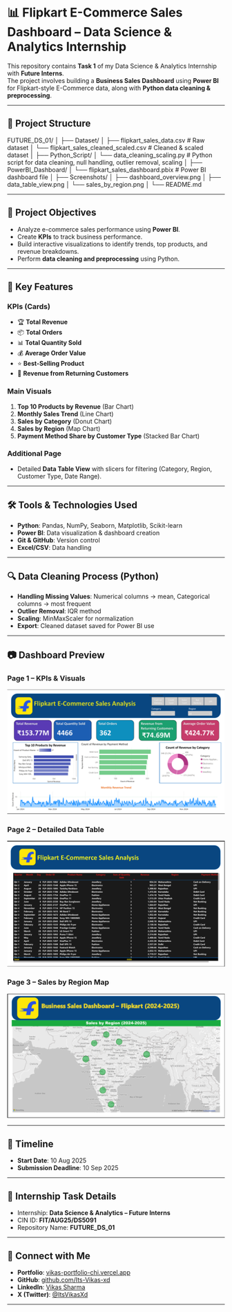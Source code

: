 # 📊 Flipkart E-Commerce Sales Dashboard – Data Science & Analytics Internship

This repository contains **Task 1** of my Data Science & Analytics Internship with **Future Interns**.  
The project involves building a **Business Sales Dashboard** using **Power BI** for Flipkart-style E-Commerce data, along with **Python data cleaning & preprocessing**.

---

## 📁 Project Structure
FUTURE_DS_01/
│
├── Dataset/
│ ├── flipkart_sales_data.csv # Raw dataset
│ └── flipkart_sales_cleaned_scaled.csv # Cleaned & scaled dataset
│
├── Python_Script/
│ └── data_cleaning_scaling.py # Python script for data cleaning, null handling, outlier removal, scaling
│
├── PowerBI_Dashboard/
│ └── flipkart_sales_dashboard.pbix # Power BI dashboard file
│
├── Screenshots/
│ ├── dashboard_overview.png
│ ├── data_table_view.png
│ └── sales_by_region.png
│
└── README.md


---

## 🎯 Project Objectives
- Analyze e-commerce sales performance using **Power BI**.
- Create **KPIs** to track business performance.
- Build interactive visualizations to identify trends, top products, and revenue breakdowns.
- Perform **data cleaning and preprocessing** using Python.

---

## 📌 Key Features
### **KPIs (Cards)**
- 🏆 **Total Revenue**
- 📦 **Total Orders**
- 📊 **Total Quantity Sold**
- 💰 **Average Order Value**
- ⭐ **Best-Selling Product**
- 🔁 **Revenue from Returning Customers**

### **Main Visuals**
1. **Top 10 Products by Revenue** (Bar Chart)
2. **Monthly Sales Trend** (Line Chart)
3. **Sales by Category** (Donut Chart)
4. **Sales by Region** (Map Chart)
5. **Payment Method Share by Customer Type** (Stacked Bar Chart)

### **Additional Page**
- Detailed **Data Table View** with slicers for filtering (Category, Region, Customer Type, Date Range).

---

## 🛠 Tools & Technologies Used
- **Python**: Pandas, NumPy, Seaborn, Matplotlib, Scikit-learn
- **Power BI**: Data visualization & dashboard creation
- **Git & GitHub**: Version control
- **Excel/CSV**: Data handling

---

## 🔍 Data Cleaning Process (Python)
- **Handling Missing Values**: Numerical columns → mean, Categorical columns → most frequent
- **Outlier Removal**: IQR method
- **Scaling**: MinMaxScaler for normalization
- **Export**: Cleaned dataset saved for Power BI use

---

## 📷 Dashboard Preview

### **Page 1 – KPIs & Visuals**
![Dashboard Overview](https://github.com/Its-Vikas-xd/FUTURE_DS_01/blob/main/Screenshots/main.png)

### **Page 2 – Detailed Data Table**
![Data Table View](https://github.com/Its-Vikas-xd/FUTURE_DS_01/blob/main/Screenshots/details.png)

### **Page 3 – Sales by Region Map**
![Sales by Region](https://github.com/Its-Vikas-xd/FUTURE_DS_01/blob/main/Screenshots/sales%20by%20region.png)

---

## 📅 Timeline
- **Start Date**: 10 Aug 2025
- **Submission Deadline**: 10 Sep 2025

---

## 📢 Internship Task Details
- Internship: **Data Science & Analytics – Future Interns**
- CIN ID: **FIT/AUG25/DS5091**
- Repository Name: **FUTURE_DS_01**

---

## 🤝 Connect with Me
- **Portfolio**: [vikas-portfolio-chi.vercel.app](https://vikas-portfolio-chi.vercel.app/)
- **GitHub**: [github.com/Its-Vikas-xd](https://github.com/Its-Vikas-xd)
- **LinkedIn**: [Vikas Sharma](https://www.linkedin.com/in/vikas-sharma-493115361/)
- **X (Twitter)**: [@ItsVikasXd](https://x.com/ItsVikasXd)

---


